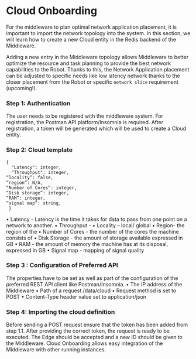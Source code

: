 # Cloud Onboarding
For the middleware to plan optimal network application placement, it is important to import the network topology into the system. In this section, we will learn how to create a new Cloud entity in the Redis backend of the Middleware.

Adding a new entry in the Middleware topology allows Middleware to better optimize the resource and task planning to provide the best network capabilities to the Robot. Thanks to this, the Network Application placement can be adjusted to specific needs like low latency network thanks to the closer placement from the Robot or specific `network slice` requirement (upcoming!).

### Step 1: Authentication
The user needs to be registered with the middleware system. For registration, the Postman API platform/Insomnia is required. After registration, a token will be generated which will be used to create a Cloud entity.

### Step 2: Cloud template
```
{
  "Latency": integer,
  "Throughput": integer,
“locality”: false,
“region”: N/A, 
“Number of Cores”: integer,
“Disk storage”: integer,
“RAM”: integer,  
“signal map”: string,    
 }

```
•	Latency - Latency is the time it takes for data to pass from one point on a network to another. 
•	Throughput - 
•	Locality – local/ global
•	Region-  the region of the 
•	Number of Cores - the number of the cores the machine consists of
•	Disk Storage - the amount of storage available expressed in GB
•	RAM - the amount of memory the machine has at its disposal, expressed in GB
•	Signal map -  mapping of signal quality 



### Step 3 : Configuration of Preferred API 
The properties have to be set as well as part of the configuration of the preferred REST API client like Postman/Insomnia.
•	The IP address of the Middleware
•	Path of a request /data/cloud
•	Request method is set to POST
•	Content-Type header value set to application/json 

### Step 4: Importing the cloud definition 
Before sending a POST request ensure that the token has been added from step 1.1.
After providing the correct token, the request is ready to be executed. The Edge should be accepted and a new ID should be given to the Middleware. 
Cloud Onboarding allows easy integration of the Middleware with other running instances.

